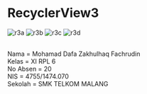 # RecyclerView3

![r3a](https://cloud.githubusercontent.com/assets/25057235/22534522/47105834-e927-11e6-8bb8-1247bc08fc58.png)
![r3b](https://cloud.githubusercontent.com/assets/25057235/22534523/4711cc50-e927-11e6-8dbb-4356314caf23.png)
![r3c](https://cloud.githubusercontent.com/assets/25057235/22534524/4715ec18-e927-11e6-996e-f3b3a8a82a9e.png)
![r3d](https://cloud.githubusercontent.com/assets/25057235/22534526/47193c2e-e927-11e6-9b3e-c3e8ad53b70a.png)


<br>Nama = Mohamad Dafa Zakhulhaq Fachrudin
<br>Kelas = XI RPL 6
<br>No Absen = 20
<br>NIS = 4755/1474.070
<br>Sekolah = SMK TELKOM MALANG
